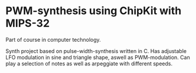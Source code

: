 # PWM-synthesis using ChipKit with MIPS-32

Part of course in computer technology.

Synth project based on pulse-width-synthesis written in C. Has adjustable LFO modulation in sine and triangle shape, aswell as PWM-modulation. Can play a selection of notes as well as arpeggiate with different speeds.
